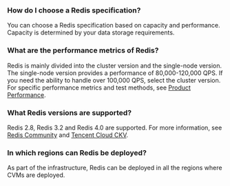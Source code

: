 ### How do I choose a Redis specification? 
 You can choose a Redis specification based on capacity and performance. Capacity is determined by your data storage requirements.

 ### What are the performance metrics of Redis? 
 Redis is mainly divided into the cluster version and the single-node version. The single-node version provides a performance of 80,000-120,000 QPS. If you need the ability to handle over 100,000 QPS, select the cluster version. For specific performance metrics and test methods, see [Product Performance](https://cloud.tencent.com/document/product/239/17952).

 ### What Redis versions are supported? 
 Redis 2.8, Redis 3.2 and Redis 4.0 are supported. For more information, see [Redis Community](https://cloud.tencent.com/document/product/239/17953) and [Tencent Cloud CKV](https://cloud.tencent.com/document/product/239/17954).

 ### In which regions can Redis be deployed? 
 As part of the infrastructure, Redis can be deployed in all the regions where CVMs are deployed.
